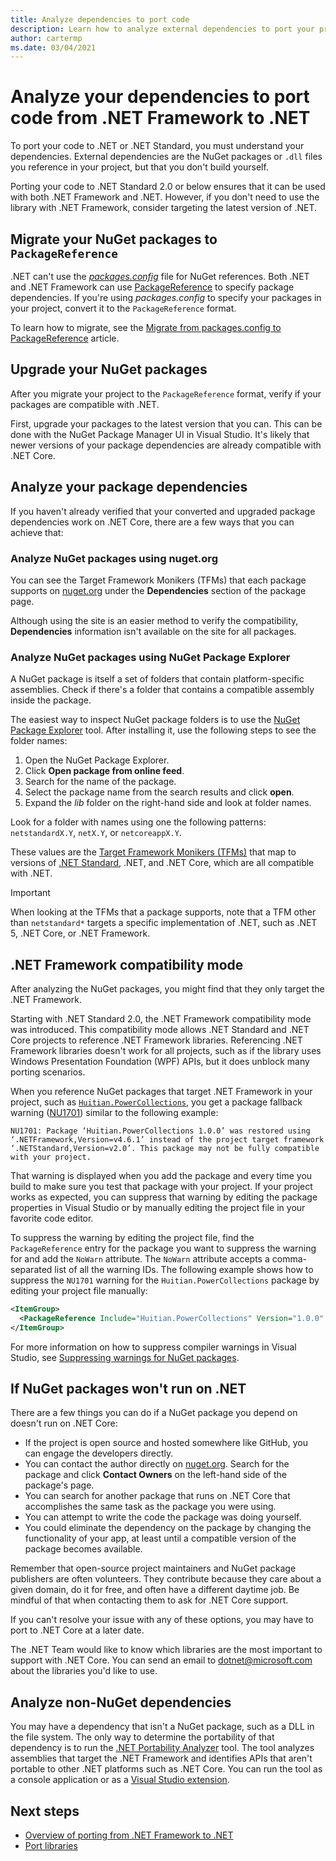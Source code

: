 ```yaml
---
title: Analyze dependencies to port code
description: Learn how to analyze external dependencies to port your project from .NET Framework to .NET.
author: cartermp
ms.date: 03/04/2021
---
```

# Analyze your dependencies to port code from .NET Framework to .NET

To port your code to .NET or .NET Standard, you must understand your dependencies. External dependencies are the NuGet packages or `.dll` files you reference in your project, but that you don't build yourself.

Porting your code to .NET Standard 2.0 or below ensures that it can be used with both .NET Framework and .NET. However, if you don't need to use the library with .NET Framework, consider targeting the latest version of .NET.

## Migrate your NuGet packages to `PackageReference`

.NET can't use the [_packages.config_](/nuget/reference/packages-config) file for NuGet references. Both .NET and .NET Framework can use [PackageReference](/nuget/consume-packages/package-references-in-project-files) to specify package dependencies. If you're using _packages.config_ to specify your packages in your project, convert it to the `PackageReference` format.

To learn how to migrate, see the [Migrate from packages.config to PackageReference](/nuget/reference/migrate-packages-config-to-package-reference) article.

## Upgrade your NuGet packages

After you migrate your project to the `PackageReference` format, verify if your packages are compatible with .NET.

First, upgrade your packages to the latest version that you can. This can be done with the NuGet Package Manager UI in Visual Studio. It's likely that newer versions of your package dependencies are already compatible with .NET Core.

## Analyze your package dependencies

If you haven't already verified that your converted and upgraded package dependencies work on .NET Core, there are a few ways that you can achieve that:

### Analyze NuGet packages using nuget.org

You can see the Target Framework Monikers (TFMs) that each package supports on [nuget.org](https://www.nuget.org/) under the **Dependencies** section of the package page.

Although using the site is an easier method to verify the compatibility, **Dependencies** information isn't available on the site for all packages.

### Analyze NuGet packages using NuGet Package Explorer

A NuGet package is itself a set of folders that contain platform-specific assemblies. Check if there's a folder that contains a compatible assembly inside the package.

The easiest way to inspect NuGet package folders is to use the [NuGet Package Explorer](https://github.com/NuGetPackageExplorer/NuGetPackageExplorer) tool. After installing it, use the following steps to see the folder names:

1. Open the NuGet Package Explorer.
2. Click **Open package from online feed**.
3. Search for the name of the package.
4. Select the package name from the search results and click **open**.
5. Expand the *lib* folder on the right-hand side and look at folder names.

Look for a folder with names using one the following patterns: `netstandardX.Y`, `netX.Y`, or `netcoreappX.Y`.

These values are the [Target Framework Monikers (TFMs)](../../standard/frameworks.md) that map to versions of [.NET Standard](../../standard/net-standard.md), .NET, and .NET Core, which are all compatible with .NET.

> [!IMPORTANT]
> When looking at the TFMs that a package supports, note that a TFM other than `netstandard*` targets a specific implementation of .NET, such as .NET 5, .NET Core, or .NET Framework.

## .NET Framework compatibility mode

After analyzing the NuGet packages, you might find that they only target the .NET Framework.

Starting with .NET Standard 2.0, the .NET Framework compatibility mode was introduced. This compatibility mode allows .NET Standard and .NET Core projects to reference .NET Framework libraries. Referencing .NET Framework libraries doesn't work for all projects, such as if the library uses Windows Presentation Foundation (WPF) APIs, but it does unblock many porting scenarios.

When you reference NuGet packages that target .NET Framework in your project, such as [`Huitian.PowerCollections`](https://www.nuget.org/packages/Huitian.PowerCollections), you get a package fallback warning ([NU1701](/nuget/reference/errors-and-warnings/nu1701)) similar to the following example:

`NU1701: Package ‘Huitian.PowerCollections 1.0.0’ was restored using ‘.NETFramework,Version=v4.6.1’ instead of the project target framework ‘.NETStandard,Version=v2.0’. This package may not be fully compatible with your project.`

That warning is displayed when you add the package and every time you build to make sure you test that package with your project. If your project works as expected, you can suppress that warning by editing the package properties in Visual Studio or by manually editing the project file in your favorite code editor.

To suppress the warning by editing the project file, find the `PackageReference` entry for the package you want to suppress the warning for and add the `NoWarn` attribute. The `NoWarn` attribute accepts a comma-separated list of all the warning IDs. The following example shows how to suppress the `NU1701` warning for the `Huitian.PowerCollections` package by editing your project file manually:

```xml
<ItemGroup>
  <PackageReference Include="Huitian.PowerCollections" Version="1.0.0" NoWarn="NU1701" />
</ItemGroup>
```

For more information on how to suppress compiler warnings in Visual Studio, see [Suppressing warnings for NuGet packages](/visualstudio/ide/how-to-suppress-compiler-warnings#suppress-warnings-for-nuget-packages).

## If NuGet packages won't run on .NET

There are a few things you can do if a NuGet package you depend on doesn't run on .NET Core:

- If the project is open source and hosted somewhere like GitHub, you can engage the developers directly.
- You can contact the author directly on [nuget.org](https://www.nuget.org/). Search for the package and click **Contact Owners** on the left-hand side of the package's page.
- You can search for another package that runs on .NET Core that accomplishes the same task as the package you were using.
- You can attempt to write the code the package was doing yourself.
- You could eliminate the dependency on the package by changing the functionality of your app, at least until a compatible version of the package becomes available.

Remember that open-source project maintainers and NuGet package publishers are often volunteers. They contribute because they care about a given domain, do it for free, and often have a different daytime job. Be mindful of that when contacting them to ask for .NET Core support.

If you can't resolve your issue with any of these options, you may have to port to .NET Core at a later date.

The .NET Team would like to know which libraries are the most important to support with .NET Core. You can send an email to dotnet@microsoft.com about the libraries you'd like to use.

## Analyze non-NuGet dependencies

You may have a dependency that isn't a NuGet package, such as a DLL in the file system. The only way to determine the portability of that dependency is to run the [.NET Portability Analyzer](https://github.com/Microsoft/dotnet-apiport) tool. The tool analyzes assemblies that target the .NET Framework and identifies APIs that aren't portable to other .NET platforms such as .NET Core. You can run the tool as a console application or as a [Visual Studio extension](../../standard/analyzers/portability-analyzer.md).

## Next steps

- [Overview of porting from .NET Framework to .NET](index.md)
- [Port libraries](libraries.md)
